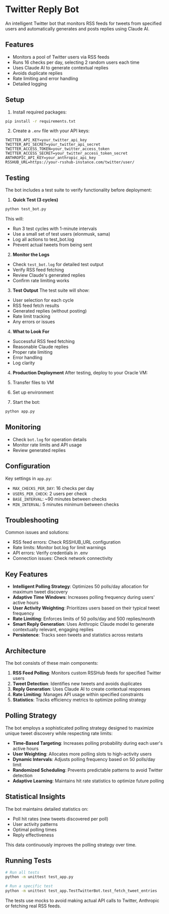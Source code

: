 # Twitter Reply Bot

An intelligent Twitter bot that monitors RSS feeds for tweets from specified users and automatically generates and posts replies using Claude AI.

## Features

- Monitors a pool of Twitter users via RSS feeds
- Runs 16 checks per day, selecting 2 random users each time
- Uses Claude AI to generate contextual replies
- Avoids duplicate replies
- Rate limiting and error handling
- Detailed logging

## Setup

1. Install required packages:
```bash
pip install -r requirements.txt
```

2. Create a `.env` file with your API keys:
```
TWITTER_API_KEY=your_twitter_api_key
TWITTER_API_SECRET=your_twitter_api_secret
TWITTER_ACCESS_TOKEN=your_twitter_access_token
TWITTER_ACCESS_SECRET=your_twitter_access_token_secret
ANTHROPIC_API_KEY=your_anthropic_api_key
RSSHUB_URL=https://your-rsshub-instance.com/twitter/user/
```

## Testing

The bot includes a test suite to verify functionality before deployment:

1. **Quick Test (3 cycles)**
```bash
python test_bot.py
```
This will:
- Run 3 test cycles with 1-minute intervals
- Use a small set of test users (elonmusk, sama)
- Log all actions to test_bot.log
- Prevent actual tweets from being sent

2. **Monitor the Logs**
- Check `test_bot.log` for detailed test output
- Verify RSS feed fetching
- Review Claude's generated replies
- Confirm rate limiting works

3. **Test Output**
The test suite will show:
- User selection for each cycle
- RSS feed fetch results
- Generated replies (without posting)
- Rate limit tracking
- Any errors or issues

4. **What to Look For**
- Successful RSS feed fetching
- Reasonable Claude replies
- Proper rate limiting
- Error handling
- Log clarity

4. **Production Deployment**
After testing, deploy to your Oracle VM:

1. Transfer files to VM
2. Set up environment
3. Start the bot:
```bash
python app.py
```

## Monitoring

- Check `bot.log` for operation details
- Monitor rate limits and API usage
- Review generated replies

## Configuration

Key settings in `app.py`:
- `MAX_CHECKS_PER_DAY`: 16 checks per day
- `USERS_PER_CHECK`: 2 users per check
- `BASE_INTERVAL`: ~90 minutes between checks
- `MIN_INTERVAL`: 5 minutes minimum between checks

## Troubleshooting

Common issues and solutions:
- RSS feed errors: Check RSSHUB_URL configuration
- Rate limits: Monitor bot.log for limit warnings
- API errors: Verify credentials in .env
- Connection issues: Check network connectivity

## Key Features

- **Intelligent Polling Strategy**: Optimizes 50 polls/day allocation for maximum tweet discovery
- **Adaptive Time Windows**: Increases polling frequency during users' active hours
- **User Activity Weighting**: Prioritizes users based on their typical tweet frequency
- **Rate Limiting**: Enforces limits of 50 polls/day and 500 replies/month
- **Smart Reply Generation**: Uses Anthropic Claude model to generate contextually relevant, engaging replies
- **Persistence**: Tracks seen tweets and statistics across restarts

## Architecture

The bot consists of these main components:

1. **RSS Feed Polling**: Monitors custom RSSHub feeds for specified Twitter users
2. **Tweet Detection**: Identifies new tweets and avoids duplicates
3. **Reply Generation**: Uses Claude AI to create contextual responses
4. **Rate Limiting**: Manages API usage within specified constraints
5. **Statistics**: Tracks efficiency metrics to optimize polling strategy

## Polling Strategy

The bot employs a sophisticated polling strategy designed to maximize unique tweet discovery while respecting rate limits:

- **Time-Based Targeting**: Increases polling probability during each user's active hours
- **User Weighting**: Allocates more polling slots to high-activity users
- **Dynamic Intervals**: Adjusts polling frequency based on 50 polls/day limit
- **Randomized Scheduling**: Prevents predictable patterns to avoid Twitter detection
- **Adaptive Learning**: Maintains hit rate statistics to optimize future polling

## Statistical Insights

The bot maintains detailed statistics on:
- Poll hit rates (new tweets discovered per poll)
- User activity patterns
- Optimal polling times
- Reply effectiveness

This data continuously improves the polling strategy over time.

## Running Tests

```bash
# Run all tests
python -m unittest test_app.py

# Run a specific test
python -m unittest test_app.TestTwitterBot.test_fetch_tweet_entries
```

The tests use mocks to avoid making actual API calls to Twitter, Anthropic or fetching real RSS feeds. 